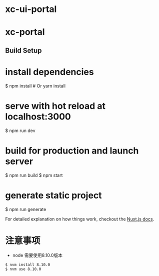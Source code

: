 # xc-ui-portal
# xc-portal


## Build Setup


# install dependencies
$ npm install # Or yarn install

# serve with hot reload at localhost:3000
$ npm run dev

# build for production and launch server
$ npm run build
$ npm start

# generate static project
$ npm run generate


For detailed explanation on how things work, checkout the [Nuxt.js docs](https://github.com/nuxt/nuxt.js).

# 注意事项
* node 需要使用8.10.0版本
```shell
$ nvm install 8.10.0
$ nvm use 8.10.0
```
